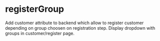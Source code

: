 # registerGroup
Add customer attribute to backend which allow to register customer depending on group choosen on registration step. Display dropdown with groups in customer/register page.
